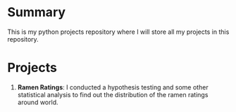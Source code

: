 # Summary 

This is my python projects repository where I will store all my projects in this repository. 

# Projects 

1. **Ramen Ratings**: I conducted a hypothesis testing and some other statistical analysis to find out the distribution of the ramen ratings around world. 



